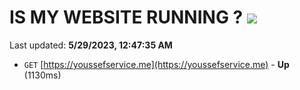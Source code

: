 # IS MY WEBSITE RUNNING ? [![](https://img.shields.io/static/v1?label=Sponsor&message=%E2%9D%A4&logo=GitHub&color=%23fe8e86)](https://github.com/sponsors/<username>)

Last updated: **5/29/2023, 12:47:35 AM**

- `GET` [https://youssefservice.me](https://youssefservice.me) - **Up** (1130ms)

